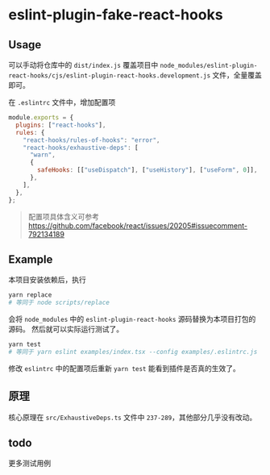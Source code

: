 # eslint-plugin-fake-react-hooks

## Usage

可以手动将仓库中的 `dist/index.js` 覆盖项目中 `node_modules/eslint-plugin-react-hooks/cjs/eslint-plugin-react-hooks.development.js` 文件，全量覆盖即可。

在 `.eslintrc` 文件中，增加配置项

```js
module.exports = {
  plugins: ["react-hooks"],
  rules: {
    "react-hooks/rules-of-hooks": "error",
    "react-hooks/exhaustive-deps": [
      "warn",
      {
        safeHooks: [["useDispatch"], ["useHistory"], ["useForm", 0]],
      },
    ],
  },
};
```

> 配置项具体含义可参考 https://github.com/facebook/react/issues/20205#issuecomment-792134189

## Example

本项目安装依赖后，执行

```bash
yarn replace
# 等同于 node scripts/replace
```

会将 `node_modules` 中的 `eslint-plugin-react-hooks` 源码替换为本项目打包的源码。
然后就可以实际运行测试了。

```bash
yarn test
# 等同于 yarn eslint examples/index.tsx --config examples/.eslintrc.js
```

修改 `eslintrc` 中的配置项后重新 `yarn test` 能看到插件是否真的生效了。

## 原理

核心原理在 `src/ExhaustiveDeps.ts` 文件中 `237-289`，其他部分几乎没有改动。

## todo

更多测试用例
